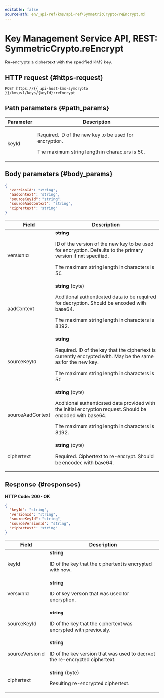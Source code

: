 ```yaml
---
editable: false
sourcePath: en/_api-ref/kms/api-ref/SymmetricCrypto/reEncrypt.md
---
```


# Key Management Service API, REST: SymmetricCrypto.reEncrypt
Re-encrypts a ciphertext with the specified KMS key.
 

 
## HTTP request {#https-request}
```
POST https://{{ api-host-kms-symcrypto }}/kms/v1/keys/{keyId}:reEncrypt
```
 
## Path parameters {#path_params}
 
Parameter | Description
--- | ---
keyId | <p>Required. ID of the new key to be used for encryption.</p> <p>The maximum string length in characters is 50.</p> 
 
## Body parameters {#body_params}
 
```json 
{
  "versionId": "string",
  "aadContext": "string",
  "sourceKeyId": "string",
  "sourceAadContext": "string",
  "ciphertext": "string"
}
```

 
Field | Description
--- | ---
versionId | **string**<br><p>ID of the version of the new key to be used for encryption. Defaults to the primary version if not specified.</p> <p>The maximum string length in characters is 50.</p> 
aadContext | **string** (byte)<br><p>Additional authenticated data to be required for decryption. Should be encoded with base64.</p> <p>The maximum string length in characters is 8192.</p> 
sourceKeyId | **string**<br><p>Required. ID of the key that the ciphertext is currently encrypted with. May be the same as for the new key.</p> <p>The maximum string length in characters is 50.</p> 
sourceAadContext | **string** (byte)<br><p>Additional authenticated data provided with the initial encryption request. Should be encoded with base64.</p> <p>The maximum string length in characters is 8192.</p> 
ciphertext | **string** (byte)<br><p>Required. Ciphertext to re-encrypt. Should be encoded with base64.</p> 
 
## Response {#responses}
**HTTP Code: 200 - OK**

```json 
{
  "keyId": "string",
  "versionId": "string",
  "sourceKeyId": "string",
  "sourceVersionId": "string",
  "ciphertext": "string"
}
```

 
Field | Description
--- | ---
keyId | **string**<br><p>ID of the key that the ciphertext is encrypted with now.</p> 
versionId | **string**<br><p>ID of key version that was used for encryption.</p> 
sourceKeyId | **string**<br><p>ID of the key that the ciphertext was encrypted with previously.</p> 
sourceVersionId | **string**<br><p>ID of the key version that was used to decrypt the re-encrypted ciphertext.</p> 
ciphertext | **string** (byte)<br><p>Resulting re-encrypted ciphertext.</p> 